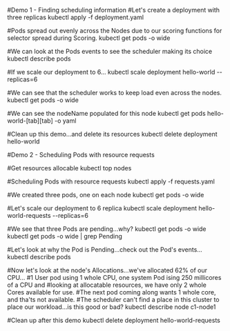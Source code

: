 #Demo 1 - Finding scheduling information
#Let's create a deployment with three replicas
kubectl apply -f deployment.yaml


#Pods spread out evenly across the Nodes due to our scoring functions for selector spread during Scoring.
kubectl get pods -o wide


#We can look at the Pods events to see the scheduler making its choice
kubectl describe pods 


#If we scale our deployment to 6...
kubectl scale deployment hello-world --replicas=6


#We can see that the scheduler works to keep load even across the nodes.
kubectl get pods -o wide


#We can see the nodeName populated for this node
kubectl get pods hello-world-[tab][tab] -o yaml


#Clean up this demo...and delete its resources
kubectl delete deployment hello-world




#Demo 2 - Scheduling Pods with resource requests

#Get resources allocable
kubectl top nodes

#Scheduling Pods with resource requests
kubectl apply -f requests.yaml


#We created three pods, one on each node
kubectl get pods -o wide


#Let's scale our deployment to 6 replica
kubectl scale deployment hello-world-requests --replicas=6


#We see that three Pods are pending...why?
kubectl get pods -o wide
kubectl get pods -o wide | grep Pending


#Let's look at why the Pod is Pending...check out the Pod's events...
kubectl describe pods


#Now let's look at the node's Allocations...we've allocated 62% of our CPU...
#1 User pod using 1 whole CPU, one system Pod ising 250 millicores of a CPU and 
#looking at allocatable resources, we have only 2 whole Cores available for use.
#The next pod coming along wants 1 whole core, and tha'ts not available.
#The scheduler can't find a place in this cluster to place our workload...is this good or bad?
kubectl describe node c1-node1

#Clean up after this demo
kubectl delete deployment hello-world-requests
